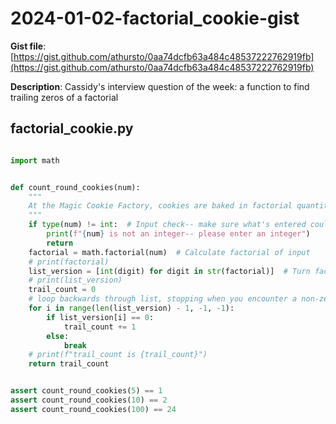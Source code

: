 # 2024-01-02-factorial_cookie-gist

**Gist file**: [https://gist.github.com/athursto/0aa74dcfb63a484c48537222762919fb](https://gist.github.com/athursto/0aa74dcfb63a484c48537222762919fb)

**Description**: Cassidy's interview question of the week: a function to find trailing zeros of a factorial

## factorial_cookie.py

```Python

import math


def count_round_cookies(num):
    """
    At the Magic Cookie Factory, cookies are baked in factorial quantities. A cookie is "perfectly round" if its size ends with a zero. Write a function to determine how many perfectly round cookies will be made when baking with n! ingredients.
    """
    if type(num) != int:  # Input check-- make sure what's entered could have a factorial
        print(f"{num} is not an integer-- please enter an integer")
        return
    factorial = math.factorial(num)  # Calculate factorial of input
    # print(factorial)
    list_version = [int(digit) for digit in str(factorial)]  # Turn factorial into its digits
    # print(list_version)
    trail_count = 0
    # loop backwards through list, stopping when you encounter a non-zero char
    for i in range(len(list_version) - 1, -1, -1):
        if list_version[i] == 0:
            trail_count += 1
        else:
            break
    # print(f"trail_count is {trail_count}")
    return trail_count


assert count_round_cookies(5) == 1
assert count_round_cookies(10) == 2
assert count_round_cookies(100) == 24


```